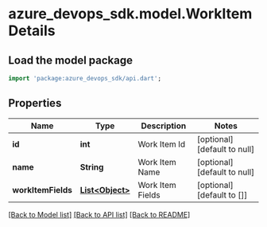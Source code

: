 # azure_devops_sdk.model.WorkItemDetails

## Load the model package
```dart
import 'package:azure_devops_sdk/api.dart';
```

## Properties
Name | Type | Description | Notes
------------ | ------------- | ------------- | -------------
**id** | **int** | Work Item Id | [optional] [default to null]
**name** | **String** | Work Item Name | [optional] [default to null]
**workItemFields** | [**List&lt;Object&gt;**](Object.md) | Work Item Fields | [optional] [default to []]

[[Back to Model list]](../README.md#documentation-for-models) [[Back to API list]](../README.md#documentation-for-api-endpoints) [[Back to README]](../README.md)


